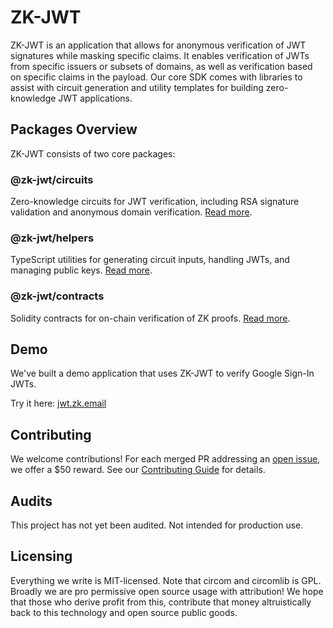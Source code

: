 # ZK-JWT

ZK-JWT is an application that allows for anonymous verification of JWT signatures while masking specific claims. It enables verification of JWTs from specific issuers or subsets of domains, as well as verification based on specific claims in the payload. Our core SDK comes with libraries to assist with circuit generation and utility templates for building zero-knowledge JWT applications.

## Packages Overview

ZK-JWT consists of two core packages:

### @zk-jwt/circuits

Zero-knowledge circuits for JWT verification, including RSA signature validation and anonymous domain verification. [Read more](/packages/circuits/README.md).

### @zk-jwt/helpers

TypeScript utilities for generating circuit inputs, handling JWTs, and managing public keys. [Read more](/packages/helpers/README.md).

### @zk-jwt/contracts

Solidity contracts for on-chain verification of ZK proofs. [Read more](/packages/contracts/README.md).

## Demo

We've built a demo application that uses ZK-JWT to verify Google Sign-In JWTs.

Try it here: [jwt.zk.email](https://jwt.zk.email)

## Contributing

We welcome contributions! For each merged PR addressing an [open issue](link-to-issues), we offer a $50 reward. See our [Contributing Guide](Contributing.md) for details.

## Audits

This project has not yet been audited. Not intended for production use.

## Licensing

Everything we write is MIT-licensed. Note that circom and circomlib is GPL. Broadly we are pro permissive open source usage with attribution! We hope that those who derive profit from this, contribute that money altruistically back to this technology and open source public goods.
